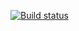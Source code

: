 [![Build status](https://ci.appveyor.com/api/projects/status/5mc5v8f1qdc4u35e?svg=true)](https://ci.appveyor.com/project/Kylon0/automatization-5-1)
